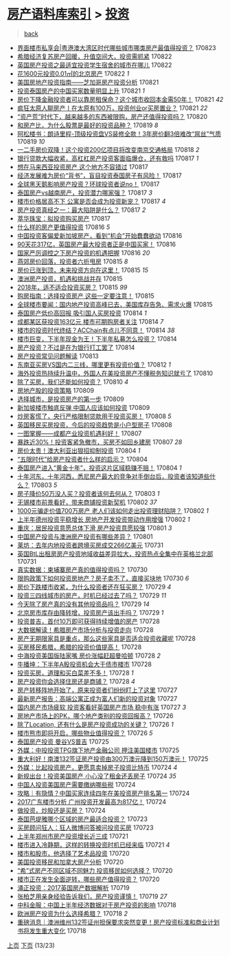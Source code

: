 [房产语料库索引](../../README.md)  > [投资](投资.md)
====
> [back](../README.md)

- [界面楼市私享会|粤港澳大湾区时代哪些城市哪类房产最值得投资？](http://jkwz.applinzi.com/ittc/7005070834769855504.html#%E7%95%8C%E9%9D%A2%E6%A5%BC%E5%B8%82%E7%A7%81%E4%BA%AB%E4%BC%9A%7C%E7%B2%A4%E6%B8%AF%E6%BE%B3%E5%A4%A7%E6%B9%BE%E5%8C%BA%E6%97%B6%E4%BB%A3%E5%93%AA%E4%BA%9B%E5%9F%8E%E5%B8%82%E5%93%AA%E7%B1%BB%E6%88%BF%E4%BA%A7%E6%9C%80%E5%80%BC%E5%BE%97%E6%8A%95%E8%B5%84%EF%BC%9F) 170823  
- [希腊经济复苏房产回暖，升值空间大，投资需抓紧](http://jkwz.applinzi.com/ittc/7004622381610714128.html#%E5%B8%8C%E8%85%8A%E7%BB%8F%E6%B5%8E%E5%A4%8D%E8%8B%8F%E6%88%BF%E4%BA%A7%E5%9B%9E%E6%9A%96%EF%BC%8C%E5%8D%87%E5%80%BC%E7%A9%BA%E9%97%B4%E5%A4%A7%EF%BC%8C%E6%8A%95%E8%B5%84%E9%9C%80%E6%8A%93%E7%B4%A7) 170822  
- [英国房产投资之最适宜投资学生宿舍的城市在哪儿](http://jkwz.applinzi.com/ittc/7004590656927040529.html#%E8%8B%B1%E5%9B%BD%E6%88%BF%E4%BA%A7%E6%8A%95%E8%B5%84%E4%B9%8B%E6%9C%80%E9%80%82%E5%AE%9C%E6%8A%95%E8%B5%84%E5%AD%A6%E7%94%9F%E5%AE%BF%E8%88%8D%E7%9A%84%E5%9F%8E%E5%B8%82%E5%9C%A8%E5%93%AA%E5%84%BF) 170822  
- [花1600元投资0.01㎡的北京房产](http://jkwz.applinzi.com/ittc/7004554891559961617.html#%E8%8A%B11600%E5%85%83%E6%8A%95%E8%B5%840.01%E3%8E%A1%E7%9A%84%E5%8C%97%E4%BA%AC%E6%88%BF%E4%BA%A7) 170822 *1* 
- [美国房地产投资指南——芝加哥房产投资分析](http://jkwz.applinzi.com/ittc/7004288346845873168.html#%E7%BE%8E%E5%9B%BD%E6%88%BF%E5%9C%B0%E4%BA%A7%E6%8A%95%E8%B5%84%E6%8C%87%E5%8D%97%E2%80%94%E2%80%94%E8%8A%9D%E5%8A%A0%E5%93%A5%E6%88%BF%E4%BA%A7%E6%8A%95%E8%B5%84%E5%88%86%E6%9E%90) 170821  
- [投资泰国房产的中国买家数量明显上升](http://jkwz.applinzi.com/ittc/7004258888470496273.html#%E6%8A%95%E8%B5%84%E6%B3%B0%E5%9B%BD%E6%88%BF%E4%BA%A7%E7%9A%84%E4%B8%AD%E5%9B%BD%E4%B9%B0%E5%AE%B6%E6%95%B0%E9%87%8F%E6%98%8E%E6%98%BE%E4%B8%8A%E5%8D%87) 170821 *1* 
- [房价下降金融投资者可以靠房租保命？这个城市收回本金需50年！](http://jkwz.applinzi.com/ittc/7004236145167434769.html#%E6%88%BF%E4%BB%B7%E4%B8%8B%E9%99%8D%E9%87%91%E8%9E%8D%E6%8A%95%E8%B5%84%E8%80%85%E5%8F%AF%E4%BB%A5%E9%9D%A0%E6%88%BF%E7%A7%9F%E4%BF%9D%E5%91%BD%EF%BC%9F%E8%BF%99%E4%B8%AA%E5%9F%8E%E5%B8%82%E6%94%B6%E5%9B%9E%E6%9C%AC%E9%87%91%E9%9C%8050%E5%B9%B4%EF%BC%81) 170821 *42* 
- [疯狂太原人聊房产丨在太原有100万，投资创业or买房置业？](http://jkwz.applinzi.com/ittc/7004214294064137232.html#%E7%96%AF%E7%8B%82%E5%A4%AA%E5%8E%9F%E4%BA%BA%E8%81%8A%E6%88%BF%E4%BA%A7%E4%B8%A8%E5%9C%A8%E5%A4%AA%E5%8E%9F%E6%9C%89100%E4%B8%87%EF%BC%8C%E6%8A%95%E8%B5%84%E5%88%9B%E4%B8%9Aor%E4%B9%B0%E6%88%BF%E7%BD%AE%E4%B8%9A%EF%BC%9F) 170821 *22* 
- [“资产荒”时代下，越来越多的东西被限购，房产还值得投资吗？](http://jkwz.applinzi.com/ittc/7003789012748469265.html#%E2%80%9C%E8%B5%84%E4%BA%A7%E8%8D%92%E2%80%9D%E6%97%B6%E4%BB%A3%E4%B8%8B%EF%BC%8C%E8%B6%8A%E6%9D%A5%E8%B6%8A%E5%A4%9A%E7%9A%84%E4%B8%9C%E8%A5%BF%E8%A2%AB%E9%99%90%E8%B4%AD%EF%BC%8C%E6%88%BF%E4%BA%A7%E8%BF%98%E5%80%BC%E5%BE%97%E6%8A%95%E8%B5%84%E5%90%97%EF%BC%9F) 170820  
- [和房产比，为什么股票是最好的投资品种？](http://jkwz.applinzi.com/ittc/7003596038227887121.html#%E5%92%8C%E6%88%BF%E4%BA%A7%E6%AF%94%EF%BC%8C%E4%B8%BA%E4%BB%80%E4%B9%88%E8%82%A1%E7%A5%A8%E6%98%AF%E6%9C%80%E5%A5%BD%E7%9A%84%E6%8A%95%E8%B5%84%E5%93%81%E7%A7%8D%EF%BC%9F) 170819 *8* 
- [阿松楼书：朗诗里程-顶级投资盘VS装修全款！3年房价翻3倍难改“屌丝”气质](http://jkwz.applinzi.com/ittc/7003456240402039824.html#%E9%98%BF%E6%9D%BE%E6%A5%BC%E4%B9%A6%EF%BC%9A%E6%9C%97%E8%AF%97%E9%87%8C%E7%A8%8B-%E9%A1%B6%E7%BA%A7%E6%8A%95%E8%B5%84%E7%9B%98VS%E8%A3%85%E4%BF%AE%E5%85%A8%E6%AC%BE%EF%BC%813%E5%B9%B4%E6%88%BF%E4%BB%B7%E7%BF%BB3%E5%80%8D%E9%9A%BE%E6%94%B9%E2%80%9C%E5%B1%8C%E4%B8%9D%E2%80%9D%E6%B0%94%E8%B4%A8) 170819 *10* 
- [一二手房价双降！这个投资200亿项目将改变南京交通格局](http://jkwz.applinzi.com/ittc/7003192512381191184.html#%E4%B8%80%E4%BA%8C%E6%89%8B%E6%88%BF%E4%BB%B7%E5%8F%8C%E9%99%8D%EF%BC%81%E8%BF%99%E4%B8%AA%E6%8A%95%E8%B5%84200%E4%BA%BF%E9%A1%B9%E7%9B%AE%E5%B0%86%E6%94%B9%E5%8F%98%E5%8D%97%E4%BA%AC%E4%BA%A4%E9%80%9A%E6%A0%BC%E5%B1%80) 170818 *2* 
- [银行贷款大幅收紧，高杠杠房产投资客面临爆仓，还有救吗](http://jkwz.applinzi.com/ittc/7002859550410277905.html#%E9%93%B6%E8%A1%8C%E8%B4%B7%E6%AC%BE%E5%A4%A7%E5%B9%85%E6%94%B6%E7%B4%A7%EF%BC%8C%E9%AB%98%E6%9D%A0%E6%9D%A0%E6%88%BF%E4%BA%A7%E6%8A%95%E8%B5%84%E5%AE%A2%E9%9D%A2%E4%B8%B4%E7%88%86%E4%BB%93%EF%BC%8C%E8%BF%98%E6%9C%89%E6%95%91%E5%90%97) 170817 *1* 
- [想在马来西亚投资房产 这个地方不容错过](http://jkwz.applinzi.com/ittc/7002776998332875792.html#%E6%83%B3%E5%9C%A8%E9%A9%AC%E6%9D%A5%E8%A5%BF%E4%BA%9A%E6%8A%95%E8%B5%84%E6%88%BF%E4%BA%A7+%E8%BF%99%E4%B8%AA%E5%9C%B0%E6%96%B9%E4%B8%8D%E5%AE%B9%E9%94%99%E8%BF%87) 170817  
- [经济发展难为房价“背书”，盲目投资泰国房子有风险！](http://jkwz.applinzi.com/ittc/7002741410980430865.html#%E7%BB%8F%E6%B5%8E%E5%8F%91%E5%B1%95%E9%9A%BE%E4%B8%BA%E6%88%BF%E4%BB%B7%E2%80%9C%E8%83%8C%E4%B9%A6%E2%80%9D%EF%BC%8C%E7%9B%B2%E7%9B%AE%E6%8A%95%E8%B5%84%E6%B3%B0%E5%9B%BD%E6%88%BF%E5%AD%90%E6%9C%89%E9%A3%8E%E9%99%A9%EF%BC%81) 170817  
- [全球黑天鹅影响房产投资？环球投资者说no！](http://jkwz.applinzi.com/ittc/7002734515649528849.html#%E5%85%A8%E7%90%83%E9%BB%91%E5%A4%A9%E9%B9%85%E5%BD%B1%E5%93%8D%E6%88%BF%E4%BA%A7%E6%8A%95%E8%B5%84%EF%BC%9F%E7%8E%AF%E7%90%83%E6%8A%95%E8%B5%84%E8%80%85%E8%AF%B4no%EF%BC%81) 170817  
- [泰国房产vs越南房产，投资潜力哪家强？](http://jkwz.applinzi.com/ittc/7002726671210513425.html#%E6%B3%B0%E5%9B%BD%E6%88%BF%E4%BA%A7vs%E8%B6%8A%E5%8D%97%E6%88%BF%E4%BA%A7%EF%BC%8C%E6%8A%95%E8%B5%84%E6%BD%9C%E5%8A%9B%E5%93%AA%E5%AE%B6%E5%BC%BA%EF%BC%9F) 170817 *3* 
- [楼市价格居高不下 公寓是否会成为投资新宠？](http://jkwz.applinzi.com/ittc/7002711859315344401.html#%E6%A5%BC%E5%B8%82%E4%BB%B7%E6%A0%BC%E5%B1%85%E9%AB%98%E4%B8%8D%E4%B8%8B+%E5%85%AC%E5%AF%93%E6%98%AF%E5%90%A6%E4%BC%9A%E6%88%90%E4%B8%BA%E6%8A%95%E8%B5%84%E6%96%B0%E5%AE%A0%EF%BC%9F) 170817 *4* 
- [房产投资真经之一：最大陷阱是什么？](http://jkwz.applinzi.com/ittc/7002700011601921041.html#%E6%88%BF%E4%BA%A7%E6%8A%95%E8%B5%84%E7%9C%9F%E7%BB%8F%E4%B9%8B%E4%B8%80%EF%BC%9A%E6%9C%80%E5%A4%A7%E9%99%B7%E9%98%B1%E6%98%AF%E4%BB%80%E4%B9%88%EF%BC%9F) 170817 *2* 
- [萃华珠宝：拟投资购买房产](http://jkwz.applinzi.com/ittc/7002678110473159697.html#%E8%90%83%E5%8D%8E%E7%8F%A0%E5%AE%9D%EF%BC%9A%E6%8B%9F%E6%8A%95%E8%B5%84%E8%B4%AD%E4%B9%B0%E6%88%BF%E4%BA%A7) 170817  
- [什么样的房产更值得投资](http://jkwz.applinzi.com/ittc/7002514444209619984.html#%E4%BB%80%E4%B9%88%E6%A0%B7%E7%9A%84%E6%88%BF%E4%BA%A7%E6%9B%B4%E5%80%BC%E5%BE%97%E6%8A%95%E8%B5%84) 170816 *5* 
- [中国投资客偏爱新加坡房产，看到“机会”开始蠢蠢欲动](http://jkwz.applinzi.com/ittc/7002421038997308433.html#%E4%B8%AD%E5%9B%BD%E6%8A%95%E8%B5%84%E5%AE%A2%E5%81%8F%E7%88%B1%E6%96%B0%E5%8A%A0%E5%9D%A1%E6%88%BF%E4%BA%A7%EF%BC%8C%E7%9C%8B%E5%88%B0%E2%80%9C%E6%9C%BA%E4%BC%9A%E2%80%9D%E5%BC%80%E5%A7%8B%E8%A0%A2%E8%A0%A2%E6%AC%B2%E5%8A%A8) 170816  
- [90天花317亿，英国房产最大投资者正是中国买家！](http://jkwz.applinzi.com/ittc/7002419291092419601.html#90%E5%A4%A9%E8%8A%B1317%E4%BA%BF%EF%BC%8C%E8%8B%B1%E5%9B%BD%E6%88%BF%E4%BA%A7%E6%9C%80%E5%A4%A7%E6%8A%95%E8%B5%84%E8%80%85%E6%AD%A3%E6%98%AF%E4%B8%AD%E5%9B%BD%E4%B9%B0%E5%AE%B6%EF%BC%81) 170816  
- [国家严厉调控之下房产投资的机遇把握](http://jkwz.applinzi.com/ittc/7002084445879026704.html#%E5%9B%BD%E5%AE%B6%E4%B8%A5%E5%8E%89%E8%B0%83%E6%8E%A7%E4%B9%8B%E4%B8%8B%E6%88%BF%E4%BA%A7%E6%8A%95%E8%B5%84%E7%9A%84%E6%9C%BA%E9%81%87%E6%8A%8A%E6%8F%A1) 170816 *20* 
- [燕郊房价回落，投资者六折甩房](http://jkwz.applinzi.com/ittc/7002106830460027920.html#%E7%87%95%E9%83%8A%E6%88%BF%E4%BB%B7%E5%9B%9E%E8%90%BD%EF%BC%8C%E6%8A%95%E8%B5%84%E8%80%85%E5%85%AD%E6%8A%98%E7%94%A9%E6%88%BF) 170815 *8* 
- [房价已涨到顶，未来投资方向在这里！](http://jkwz.applinzi.com/ittc/7002093905846469649.html#%E6%88%BF%E4%BB%B7%E5%B7%B2%E6%B6%A8%E5%88%B0%E9%A1%B6%EF%BC%8C%E6%9C%AA%E6%9D%A5%E6%8A%95%E8%B5%84%E6%96%B9%E5%90%91%E5%9C%A8%E8%BF%99%E9%87%8C%EF%BC%81) 170815 *15* 
- [澳洲房产投资，机遇和挑战并存](http://jkwz.applinzi.com/ittc/7002079962516161553.html#%E6%BE%B3%E6%B4%B2%E6%88%BF%E4%BA%A7%E6%8A%95%E8%B5%84%EF%BC%8C%E6%9C%BA%E9%81%87%E5%92%8C%E6%8C%91%E6%88%98%E5%B9%B6%E5%AD%98) 170815  
- [2018年，适不适合投资买房？](http://jkwz.applinzi.com/ittc/7002077216937346065.html#2018%E5%B9%B4%EF%BC%8C%E9%80%82%E4%B8%8D%E9%80%82%E5%90%88%E6%8A%95%E8%B5%84%E4%B9%B0%E6%88%BF%EF%BC%9F) 170815 *99* 
- [购房指南：选择投资房产 这些一定要注意！](http://jkwz.applinzi.com/ittc/7001989782362915857.html#%E8%B4%AD%E6%88%BF%E6%8C%87%E5%8D%97%EF%BC%9A%E9%80%89%E6%8B%A9%E6%8A%95%E8%B5%84%E6%88%BF%E4%BA%A7+%E8%BF%99%E4%BA%9B%E4%B8%80%E5%AE%9A%E8%A6%81%E6%B3%A8%E6%84%8F%EF%BC%81) 170815  
- [全球楼市要闻：国内地产投资高峰已去，美国库存告急、需求火爆](http://jkwz.applinzi.com/ittc/7001997180276311056.html#%E5%85%A8%E7%90%83%E6%A5%BC%E5%B8%82%E8%A6%81%E9%97%BB%EF%BC%9A%E5%9B%BD%E5%86%85%E5%9C%B0%E4%BA%A7%E6%8A%95%E8%B5%84%E9%AB%98%E5%B3%B0%E5%B7%B2%E5%8E%BB%EF%BC%8C%E7%BE%8E%E5%9B%BD%E5%BA%93%E5%AD%98%E5%91%8A%E6%80%A5%E3%80%81%E9%9C%80%E6%B1%82%E7%81%AB%E7%88%86) 170815  
- [泰国房产低价高回报 吸引国人买房投资](http://jkwz.applinzi.com/ittc/7001714362874856465.html#%E6%B3%B0%E5%9B%BD%E6%88%BF%E4%BA%A7%E4%BD%8E%E4%BB%B7%E9%AB%98%E5%9B%9E%E6%8A%A5+%E5%90%B8%E5%BC%95%E5%9B%BD%E4%BA%BA%E4%B9%B0%E6%88%BF%E6%8A%95%E8%B5%84) 170814 *1* 
- [成都某区获投资163亿元 楼市可期购房者关注](http://jkwz.applinzi.com/ittc/7001705542710723600.html#%E6%88%90%E9%83%BD%E6%9F%90%E5%8C%BA%E8%8E%B7%E6%8A%95%E8%B5%84163%E4%BA%BF%E5%85%83+%E6%A5%BC%E5%B8%82%E5%8F%AF%E6%9C%9F%E8%B4%AD%E6%88%BF%E8%80%85%E5%85%B3%E6%B3%A8) 170814 *7* 
- [楼市的投资时代终结？ACChain有点儿不同意！](http://jkwz.applinzi.com/ittc/7001698668800115729.html#%E6%A5%BC%E5%B8%82%E7%9A%84%E6%8A%95%E8%B5%84%E6%97%B6%E4%BB%A3%E7%BB%88%E7%BB%93%EF%BC%9FACChain%E6%9C%89%E7%82%B9%E5%84%BF%E4%B8%8D%E5%90%8C%E6%84%8F%EF%BC%81) 170814 *38* 
- [楼市巨变，下半年现金为王！下半年私募怎么投资？](http://jkwz.applinzi.com/ittc/7001671078278333457.html#%E6%A5%BC%E5%B8%82%E5%B7%A8%E5%8F%98%EF%BC%8C%E4%B8%8B%E5%8D%8A%E5%B9%B4%E7%8E%B0%E9%87%91%E4%B8%BA%E7%8E%8B%EF%BC%81%E4%B8%8B%E5%8D%8A%E5%B9%B4%E7%A7%81%E5%8B%9F%E6%80%8E%E4%B9%88%E6%8A%95%E8%B5%84%EF%BC%9F) 170814  
- [房产投资？不过是在为银行打工罢了](http://jkwz.applinzi.com/ittc/6996218882678064145.html#%E6%88%BF%E4%BA%A7%E6%8A%95%E8%B5%84%EF%BC%9F%E4%B8%8D%E8%BF%87%E6%98%AF%E5%9C%A8%E4%B8%BA%E9%93%B6%E8%A1%8C%E6%89%93%E5%B7%A5%E7%BD%A2%E4%BA%86) 170814  
- [房产投资常见问题解读](http://jkwz.applinzi.com/ittc/7001245519517844497.html#%E6%88%BF%E4%BA%A7%E6%8A%95%E8%B5%84%E5%B8%B8%E8%A7%81%E9%97%AE%E9%A2%98%E8%A7%A3%E8%AF%BB) 170813  
- [东南亚买房VS国内二三线，哪里更有投资价值？](http://jkwz.applinzi.com/ittc/7001033822014276624.html#%E4%B8%9C%E5%8D%97%E4%BA%9A%E4%B9%B0%E6%88%BFVS%E5%9B%BD%E5%86%85%E4%BA%8C%E4%B8%89%E7%BA%BF%EF%BC%8C%E5%93%AA%E9%87%8C%E6%9B%B4%E6%9C%89%E6%8A%95%E8%B5%84%E4%BB%B7%E5%80%BC%EF%BC%9F) 170812 *1* 
- [海外投资热持续升温中，外国人在美投资房产不懂税务知识就亏了](http://jkwz.applinzi.com/ittc/6999745201483285520.html#%E6%B5%B7%E5%A4%96%E6%8A%95%E8%B5%84%E7%83%AD%E6%8C%81%E7%BB%AD%E5%8D%87%E6%B8%A9%E4%B8%AD%EF%BC%8C%E5%A4%96%E5%9B%BD%E4%BA%BA%E5%9C%A8%E7%BE%8E%E6%8A%95%E8%B5%84%E6%88%BF%E4%BA%A7%E4%B8%8D%E6%87%82%E7%A8%8E%E5%8A%A1%E7%9F%A5%E8%AF%86%E5%B0%B1%E4%BA%8F%E4%BA%86) 170810  
- [除了买房，我们还能如何投资？](http://jkwz.applinzi.com/ittc/7000152574697931792.html#%E9%99%A4%E4%BA%86%E4%B9%B0%E6%88%BF%EF%BC%8C%E6%88%91%E4%BB%AC%E8%BF%98%E8%83%BD%E5%A6%82%E4%BD%95%E6%8A%95%E8%B5%84%EF%BC%9F) 170810 *4* 
- [房地产股的投资策略](http://jkwz.applinzi.com/ittc/6999841356774900753.html#%E6%88%BF%E5%9C%B0%E4%BA%A7%E8%82%A1%E7%9A%84%E6%8A%95%E8%B5%84%E7%AD%96%E7%95%A5) 170809  
- [选择城市，是投资房产的第一步](http://jkwz.applinzi.com/ittc/6999728493154534416.html#%E9%80%89%E6%8B%A9%E5%9F%8E%E5%B8%82%EF%BC%8C%E6%98%AF%E6%8A%95%E8%B5%84%E6%88%BF%E4%BA%A7%E7%9A%84%E7%AC%AC%E4%B8%80%E6%AD%A5) 170809  
- [新加坡楼市触底反弹 中国人应该如何投资](http://jkwz.applinzi.com/ittc/6999711856921674768.html#%E6%96%B0%E5%8A%A0%E5%9D%A1%E6%A5%BC%E5%B8%82%E8%A7%A6%E5%BA%95%E5%8F%8D%E5%BC%B9+%E4%B8%AD%E5%9B%BD%E4%BA%BA%E5%BA%94%E8%AF%A5%E5%A6%82%E4%BD%95%E6%8A%95%E8%B5%84) 170809  
- [炒房客慌了，央行严格限制贷款用于投资买房！](http://jkwz.applinzi.com/ittc/6999489429130183697.html#%E7%82%92%E6%88%BF%E5%AE%A2%E6%85%8C%E4%BA%86%EF%BC%8C%E5%A4%AE%E8%A1%8C%E4%B8%A5%E6%A0%BC%E9%99%90%E5%88%B6%E8%B4%B7%E6%AC%BE%E7%94%A8%E4%BA%8E%E6%8A%95%E8%B5%84%E4%B9%B0%E6%88%BF%EF%BC%81) 170808 *5* 
- [英国移民买房投资，今后的投资趋势是小户型房子](http://jkwz.applinzi.com/ittc/6999372214661809168.html#%E8%8B%B1%E5%9B%BD%E7%A7%BB%E6%B0%91%E4%B9%B0%E6%88%BF%E6%8A%95%E8%B5%84%EF%BC%8C%E4%BB%8A%E5%90%8E%E7%9A%84%E6%8A%95%E8%B5%84%E8%B6%8B%E5%8A%BF%E6%98%AF%E5%B0%8F%E6%88%B7%E5%9E%8B%E6%88%BF%E5%AD%90) 170808  
- [一图掌握——成都产业投资机遇利好！](http://jkwz.applinzi.com/ittc/6999206253522600977.html#%E4%B8%80%E5%9B%BE%E6%8E%8C%E6%8F%A1%E2%80%94%E2%80%94%E6%88%90%E9%83%BD%E4%BA%A7%E4%B8%9A%E6%8A%95%E8%B5%84%E6%9C%BA%E9%81%87%E5%88%A9%E5%A5%BD%EF%BC%81) 170807  
- [暴跌近30%！投资客紧急撤市，买房不如回乡建房](http://jkwz.applinzi.com/ittc/6999002134610445328.html#%E6%9A%B4%E8%B7%8C%E8%BF%9130%25%EF%BC%81%E6%8A%95%E8%B5%84%E5%AE%A2%E7%B4%A7%E6%80%A5%E6%92%A4%E5%B8%82%EF%BC%8C%E4%B9%B0%E6%88%BF%E4%B8%8D%E5%A6%82%E5%9B%9E%E4%B9%A1%E5%BB%BA%E6%88%BF) 170807 *28* 
- [房价太贵！澳大利亚出狠招抑制投资](http://jkwz.applinzi.com/ittc/6998001333393949713.html#%E6%88%BF%E4%BB%B7%E5%A4%AA%E8%B4%B5%EF%BC%81%E6%BE%B3%E5%A4%A7%E5%88%A9%E4%BA%9A%E5%87%BA%E7%8B%A0%E6%8B%9B%E6%8A%91%E5%88%B6%E6%8A%95%E8%B5%84) 170804 *1* 
- [“五限时代”给房产投资者什么样的启示？](http://jkwz.applinzi.com/ittc/6997922355131974672.html#%E2%80%9C%E4%BA%94%E9%99%90%E6%97%B6%E4%BB%A3%E2%80%9D%E7%BB%99%E6%88%BF%E4%BA%A7%E6%8A%95%E8%B5%84%E8%80%85%E4%BB%80%E4%B9%88%E6%A0%B7%E7%9A%84%E5%90%AF%E7%A4%BA%EF%BC%9F) 170804  
- [泰国房产进入“黄金十年”，投资这片区域稳赚不赔！](http://jkwz.applinzi.com/ittc/6997911171896968209.html#%E6%B3%B0%E5%9B%BD%E6%88%BF%E4%BA%A7%E8%BF%9B%E5%85%A5%E2%80%9C%E9%BB%84%E9%87%91%E5%8D%81%E5%B9%B4%E2%80%9D%EF%BC%8C%E6%8A%95%E8%B5%84%E8%BF%99%E7%89%87%E5%8C%BA%E5%9F%9F%E7%A8%B3%E8%B5%9A%E4%B8%8D%E8%B5%94%EF%BC%81) 170804 *1* 
- [十年河东，十年河西，悉尼房产最大的竞争对手倒台后，投资者该知道些什么？](http://jkwz.applinzi.com/ittc/6997591696937059344.html#%E5%8D%81%E5%B9%B4%E6%B2%B3%E4%B8%9C%EF%BC%8C%E5%8D%81%E5%B9%B4%E6%B2%B3%E8%A5%BF%EF%BC%8C%E6%82%89%E5%B0%BC%E6%88%BF%E4%BA%A7%E6%9C%80%E5%A4%A7%E7%9A%84%E7%AB%9E%E4%BA%89%E5%AF%B9%E6%89%8B%E5%80%92%E5%8F%B0%E5%90%8E%EF%BC%8C%E6%8A%95%E8%B5%84%E8%80%85%E8%AF%A5%E7%9F%A5%E9%81%93%E4%BA%9B%E4%BB%80%E4%B9%88%EF%BC%9F) 170803 *5* 
- [房子降价50万没人买？投资者该何去何从？](http://jkwz.applinzi.com/ittc/6997585386636051473.html#%E6%88%BF%E5%AD%90%E9%99%8D%E4%BB%B750%E4%B8%87%E6%B2%A1%E4%BA%BA%E4%B9%B0%EF%BC%9F%E6%8A%95%E8%B5%84%E8%80%85%E8%AF%A5%E4%BD%95%E5%8E%BB%E4%BD%95%E4%BB%8E%EF%BC%9F) 170803 *1* 
- [无锡楼市前景看好，带来商铺投资新契机](http://jkwz.applinzi.com/ittc/6997264736755123217.html#%E6%97%A0%E9%94%A1%E6%A5%BC%E5%B8%82%E5%89%8D%E6%99%AF%E7%9C%8B%E5%A5%BD%EF%BC%8C%E5%B8%A6%E6%9D%A5%E5%95%86%E9%93%BA%E6%8A%95%E8%B5%84%E6%96%B0%E5%A5%91%E6%9C%BA) 170802 *37* 
- [1000元骗走价值700万房产 老人们该如何走出投资理财陷阱？](http://jkwz.applinzi.com/ittc/6997246417260004369.html#1000%E5%85%83%E9%AA%97%E8%B5%B0%E4%BB%B7%E5%80%BC700%E4%B8%87%E6%88%BF%E4%BA%A7+%E8%80%81%E4%BA%BA%E4%BB%AC%E8%AF%A5%E5%A6%82%E4%BD%95%E8%B5%B0%E5%87%BA%E6%8A%95%E8%B5%84%E7%90%86%E8%B4%A2%E9%99%B7%E9%98%B1%EF%BC%9F) 170802 *1* 
- [上半年德州投资平稳增长 房地产开发投资带动作用增强](http://jkwz.applinzi.com/ittc/6997235339868242961.html#%E4%B8%8A%E5%8D%8A%E5%B9%B4%E5%BE%B7%E5%B7%9E%E6%8A%95%E8%B5%84%E5%B9%B3%E7%A8%B3%E5%A2%9E%E9%95%BF+%E6%88%BF%E5%9C%B0%E4%BA%A7%E5%BC%80%E5%8F%91%E6%8A%95%E8%B5%84%E5%B8%A6%E5%8A%A8%E4%BD%9C%E7%94%A8%E5%A2%9E%E5%BC%BA) 170802 *1* 
- [重庆：居民投资意愿总体下滑 房产投资意愿较强](http://jkwz.applinzi.com/ittc/6996818938389070865.html#%E9%87%8D%E5%BA%86%EF%BC%9A%E5%B1%85%E6%B0%91%E6%8A%95%E8%B5%84%E6%84%8F%E6%84%BF%E6%80%BB%E4%BD%93%E4%B8%8B%E6%BB%91+%E6%88%BF%E4%BA%A7%E6%8A%95%E8%B5%84%E6%84%8F%E6%84%BF%E8%BE%83%E5%BC%BA) 170801 *3* 
- [中国房产投资与澳洲房产投资有哪些差异？](http://jkwz.applinzi.com/ittc/6996779570907579408.html#%E4%B8%AD%E5%9B%BD%E6%88%BF%E4%BA%A7%E6%8A%95%E8%B5%84%E4%B8%8E%E6%BE%B3%E6%B4%B2%E6%88%BF%E4%BA%A7%E6%8A%95%E8%B5%84%E6%9C%89%E5%93%AA%E4%BA%9B%E5%B7%AE%E5%BC%82%EF%BC%9F) 170801  
- [莱坊：去年内地投资者跨境买房成交266亿美元](http://jkwz.applinzi.com/ittc/6996519175005406224.html#%E8%8E%B1%E5%9D%8A%EF%BC%9A%E5%8E%BB%E5%B9%B4%E5%86%85%E5%9C%B0%E6%8A%95%E8%B5%84%E8%80%85%E8%B7%A8%E5%A2%83%E4%B9%B0%E6%88%BF%E6%88%90%E4%BA%A4266%E4%BA%BF%E7%BE%8E%E5%85%83) 170731  
- [英国BtL出租房房产投资地域收益差异拉大，投资热点全集中在英格兰北部](http://jkwz.applinzi.com/ittc/6995299930900792336.html#%E8%8B%B1%E5%9B%BDBtL%E5%87%BA%E7%A7%9F%E6%88%BF%E6%88%BF%E4%BA%A7%E6%8A%95%E8%B5%84%E5%9C%B0%E5%9F%9F%E6%94%B6%E7%9B%8A%E5%B7%AE%E5%BC%82%E6%8B%89%E5%A4%A7%EF%BC%8C%E6%8A%95%E8%B5%84%E7%83%AD%E7%82%B9%E5%85%A8%E9%9B%86%E4%B8%AD%E5%9C%A8%E8%8B%B1%E6%A0%BC%E5%85%B0%E5%8C%97%E9%83%A8) 170731  
- [真实数据：柬埔寨房产真的值得投资吗？](http://jkwz.applinzi.com/ittc/6996022000429302801.html#%E7%9C%9F%E5%AE%9E%E6%95%B0%E6%8D%AE%EF%BC%9A%E6%9F%AC%E5%9F%94%E5%AF%A8%E6%88%BF%E4%BA%A7%E7%9C%9F%E7%9A%84%E5%80%BC%E5%BE%97%E6%8A%95%E8%B5%84%E5%90%97%EF%BC%9F) 170730  
- [限购政策下如何投资房地产？房子卖不了，直接买块地](http://jkwz.applinzi.com/ittc/6995861095636796433.html#%E9%99%90%E8%B4%AD%E6%94%BF%E7%AD%96%E4%B8%8B%E5%A6%82%E4%BD%95%E6%8A%95%E8%B5%84%E6%88%BF%E5%9C%B0%E4%BA%A7%EF%BC%9F%E6%88%BF%E5%AD%90%E5%8D%96%E4%B8%8D%E4%BA%86%EF%BC%8C%E7%9B%B4%E6%8E%A5%E4%B9%B0%E5%9D%97%E5%9C%B0) 170730 *6* 
- [房价下跌楼市收紧，为什么投资者还在狂买房？](http://jkwz.applinzi.com/ittc/6995690749528900625.html#%E6%88%BF%E4%BB%B7%E4%B8%8B%E8%B7%8C%E6%A5%BC%E5%B8%82%E6%94%B6%E7%B4%A7%EF%BC%8C%E4%B8%BA%E4%BB%80%E4%B9%88%E6%8A%95%E8%B5%84%E8%80%85%E8%BF%98%E5%9C%A8%E7%8B%82%E4%B9%B0%E6%88%BF%EF%BC%9F) 170729 *4* 
- [投资三四线城市的房产，时机已经过去了吗？](http://jkwz.applinzi.com/ittc/6995659405012763664.html#%E6%8A%95%E8%B5%84%E4%B8%89%E5%9B%9B%E7%BA%BF%E5%9F%8E%E5%B8%82%E7%9A%84%E6%88%BF%E4%BA%A7%EF%BC%8C%E6%97%B6%E6%9C%BA%E5%B7%B2%E7%BB%8F%E8%BF%87%E5%8E%BB%E4%BA%86%E5%90%97%EF%BC%9F) 170729 *11* 
- [今天除了房产真的没有其他投资品吗？](http://jkwz.applinzi.com/ittc/6995298496008422416.html#%E4%BB%8A%E5%A4%A9%E9%99%A4%E4%BA%86%E6%88%BF%E4%BA%A7%E7%9C%9F%E7%9A%84%E6%B2%A1%E6%9C%89%E5%85%B6%E4%BB%96%E6%8A%95%E8%B5%84%E5%93%81%E5%90%97%EF%BC%9F) 170729 *14* 
- [北京房市库存由降转增，投资房产该出手吗？](http://jkwz.applinzi.com/ittc/6995299930284229648.html#%E5%8C%97%E4%BA%AC%E6%88%BF%E5%B8%82%E5%BA%93%E5%AD%98%E7%94%B1%E9%99%8D%E8%BD%AC%E5%A2%9E%EF%BC%8C%E6%8A%95%E8%B5%84%E6%88%BF%E4%BA%A7%E8%AF%A5%E5%87%BA%E6%89%8B%E5%90%97%EF%BC%9F) 170729 *1* 
- [投资普吉，首付10万即可获得持续增值的房产](http://jkwz.applinzi.com/ittc/6995474852809802769.html#%E6%8A%95%E8%B5%84%E6%99%AE%E5%90%89%EF%BC%8C%E9%A6%96%E4%BB%9810%E4%B8%87%E5%8D%B3%E5%8F%AF%E8%8E%B7%E5%BE%97%E6%8C%81%E7%BB%AD%E5%A2%9E%E5%80%BC%E7%9A%84%E6%88%BF%E4%BA%A7) 170728  
- [大数据解读！希腊房产市场分析与投资走向](http://jkwz.applinzi.com/ittc/6995444870033179665.html#%E5%A4%A7%E6%95%B0%E6%8D%AE%E8%A7%A3%E8%AF%BB%EF%BC%81%E5%B8%8C%E8%85%8A%E6%88%BF%E4%BA%A7%E5%B8%82%E5%9C%BA%E5%88%86%E6%9E%90%E4%B8%8E%E6%8A%95%E8%B5%84%E8%B5%B0%E5%90%91) 170728  
- [房产无期限家具是重点，那么这些家具是否适合投资收藏呢](http://jkwz.applinzi.com/ittc/6995442503854326801.html#%E6%88%BF%E4%BA%A7%E6%97%A0%E6%9C%9F%E9%99%90%E5%AE%B6%E5%85%B7%E6%98%AF%E9%87%8D%E7%82%B9%EF%BC%8C%E9%82%A3%E4%B9%88%E8%BF%99%E4%BA%9B%E5%AE%B6%E5%85%B7%E6%98%AF%E5%90%A6%E9%80%82%E5%90%88%E6%8A%95%E8%B5%84%E6%94%B6%E8%97%8F%E5%91%A2) 170728  
- [买房移民希腊，希腊的投资价值提高！](http://jkwz.applinzi.com/ittc/6995300024412800017.html#%E4%B9%B0%E6%88%BF%E7%A7%BB%E6%B0%91%E5%B8%8C%E8%85%8A%EF%BC%8C%E5%B8%8C%E8%85%8A%E7%9A%84%E6%8A%95%E8%B5%84%E4%BB%B7%E5%80%BC%E6%8F%90%E9%AB%98%EF%BC%81) 170728  
- [中海投资美国版陆家嘴 房价涨幅赶超曼哈顿](http://jkwz.applinzi.com/ittc/6995381758525441041.html#%E4%B8%AD%E6%B5%B7%E6%8A%95%E8%B5%84%E7%BE%8E%E5%9B%BD%E7%89%88%E9%99%86%E5%AE%B6%E5%98%B4+%E6%88%BF%E4%BB%B7%E6%B6%A8%E5%B9%85%E8%B5%B6%E8%B6%85%E6%9B%BC%E5%93%88%E9%A1%BF) 170728 *2* 
- [牛播坤：下半年A股投资机会大于债市楼市](http://jkwz.applinzi.com/ittc/6995364943350989840.html#%E7%89%9B%E6%92%AD%E5%9D%A4%EF%BC%9A%E4%B8%8B%E5%8D%8A%E5%B9%B4A%E8%82%A1%E6%8A%95%E8%B5%84%E6%9C%BA%E4%BC%9A%E5%A4%A7%E4%BA%8E%E5%80%BA%E5%B8%82%E6%A5%BC%E5%B8%82) 170728  
- [投资买房，道理和买白菜差不多！](http://jkwz.applinzi.com/ittc/6995311956339459088.html#%E6%8A%95%E8%B5%84%E4%B9%B0%E6%88%BF%EF%BC%8C%E9%81%93%E7%90%86%E5%92%8C%E4%B9%B0%E7%99%BD%E8%8F%9C%E5%B7%AE%E4%B8%8D%E5%A4%9A%EF%BC%81) 170728 *1* 
- [房产投资你会选择住房还是商铺？](http://jkwz.applinzi.com/ittc/6995275634950276113.html#%E6%88%BF%E4%BA%A7%E6%8A%95%E8%B5%84%E4%BD%A0%E4%BC%9A%E9%80%89%E6%8B%A9%E4%BD%8F%E6%88%BF%E8%BF%98%E6%98%AF%E5%95%86%E9%93%BA%EF%BC%9F) 170728 *4* 
- [房产转移阵地开始了，原来投资者们纷纷盯上了这里](http://jkwz.applinzi.com/ittc/6995012107232609296.html#%E6%88%BF%E4%BA%A7%E8%BD%AC%E7%A7%BB%E9%98%B5%E5%9C%B0%E5%BC%80%E5%A7%8B%E4%BA%86%EF%BC%8C%E5%8E%9F%E6%9D%A5%E6%8A%95%E8%B5%84%E8%80%85%E4%BB%AC%E7%BA%B7%E7%BA%B7%E7%9B%AF%E4%B8%8A%E4%BA%86%E8%BF%99%E9%87%8C) 170727  
- [最新房产报告：高端公寓正成为富人们新的投资对象](http://jkwz.applinzi.com/ittc/6994992813534872592.html#%E6%9C%80%E6%96%B0%E6%88%BF%E4%BA%A7%E6%8A%A5%E5%91%8A%EF%BC%9A%E9%AB%98%E7%AB%AF%E5%85%AC%E5%AF%93%E6%AD%A3%E6%88%90%E4%B8%BA%E5%AF%8C%E4%BA%BA%E4%BB%AC%E6%96%B0%E7%9A%84%E6%8A%95%E8%B5%84%E5%AF%B9%E8%B1%A1) 170727  
- [国内房产市场疲软 投资客看好英国房产市场 稳中有涨](http://jkwz.applinzi.com/ittc/6994884562105402384.html#%E5%9B%BD%E5%86%85%E6%88%BF%E4%BA%A7%E5%B8%82%E5%9C%BA%E7%96%B2%E8%BD%AF+%E6%8A%95%E8%B5%84%E5%AE%A2%E7%9C%8B%E5%A5%BD%E8%8B%B1%E5%9B%BD%E6%88%BF%E4%BA%A7%E5%B8%82%E5%9C%BA+%E7%A8%B3%E4%B8%AD%E6%9C%89%E6%B6%A8) 170727 *3* 
- [房地产市场上的PK，哪个地产类别的投资回报高？](http://jkwz.applinzi.com/ittc/6994626755493889040.html#%E6%88%BF%E5%9C%B0%E4%BA%A7%E5%B8%82%E5%9C%BA%E4%B8%8A%E7%9A%84PK%EF%BC%8C%E5%93%AA%E4%B8%AA%E5%9C%B0%E4%BA%A7%E7%B1%BB%E5%88%AB%E7%9A%84%E6%8A%95%E8%B5%84%E5%9B%9E%E6%8A%A5%E9%AB%98%EF%BC%9F) 170726  
- [除了Location, 还有什么是房产投资成功的关键？](http://jkwz.applinzi.com/ittc/6994621483031462929.html#%E9%99%A4%E4%BA%86Location%2C+%E8%BF%98%E6%9C%89%E4%BB%80%E4%B9%88%E6%98%AF%E6%88%BF%E4%BA%A7%E6%8A%95%E8%B5%84%E6%88%90%E5%8A%9F%E7%9A%84%E5%85%B3%E9%94%AE%EF%BC%9F) 170726 *1* 
- [楼市熊市即将开启，哪些物业值得投资？](http://jkwz.applinzi.com/ittc/6994228224618660880.html#%E6%A5%BC%E5%B8%82%E7%86%8A%E5%B8%82%E5%8D%B3%E5%B0%86%E5%BC%80%E5%90%AF%EF%BC%8C%E5%93%AA%E4%BA%9B%E7%89%A9%E4%B8%9A%E5%80%BC%E5%BE%97%E6%8A%95%E8%B5%84%EF%BC%9F) 170726 *5* 
- [泰国房产投资 曼谷VS普吉](http://jkwz.applinzi.com/ittc/6994265315826205713.html#%E6%B3%B0%E5%9B%BD%E6%88%BF%E4%BA%A7%E6%8A%95%E8%B5%84+%E6%9B%BC%E8%B0%B7VS%E6%99%AE%E5%90%89) 170725  
- [外媒：中投投资TPG旗下地产金融公司 押注美国楼市](http://jkwz.applinzi.com/ittc/6994236882018632721.html#%E5%A4%96%E5%AA%92%EF%BC%9A%E4%B8%AD%E6%8A%95%E6%8A%95%E8%B5%84TPG%E6%97%97%E4%B8%8B%E5%9C%B0%E4%BA%A7%E9%87%91%E8%9E%8D%E5%85%AC%E5%8F%B8+%E6%8A%BC%E6%B3%A8%E7%BE%8E%E5%9B%BD%E6%A5%BC%E5%B8%82) 170725  
- [重大利好！南澳132签证房产投资由300万澳元降到150万澳元！](http://jkwz.applinzi.com/ittc/6994170255780611088.html#%E9%87%8D%E5%A4%A7%E5%88%A9%E5%A5%BD%EF%BC%81%E5%8D%97%E6%BE%B3132%E7%AD%BE%E8%AF%81%E6%88%BF%E4%BA%A7%E6%8A%95%E8%B5%84%E7%94%B1300%E4%B8%87%E6%BE%B3%E5%85%83%E9%99%8D%E5%88%B0150%E4%B8%87%E6%BE%B3%E5%85%83%EF%BC%81) 170725  
- [外媒：比起投资房产，更愿意卖掉房子投资比特币](http://jkwz.applinzi.com/ittc/6993920855745496080.html#%E5%A4%96%E5%AA%92%EF%BC%9A%E6%AF%94%E8%B5%B7%E6%8A%95%E8%B5%84%E6%88%BF%E4%BA%A7%EF%BC%8C%E6%9B%B4%E6%84%BF%E6%84%8F%E5%8D%96%E6%8E%89%E6%88%BF%E5%AD%90%E6%8A%95%E8%B5%84%E6%AF%94%E7%89%B9%E5%B8%81) 170724 *4* 
- [新规出台！投资美国房产 小心没了租金还丢房子](http://jkwz.applinzi.com/ittc/6993864145429333008.html#%E6%96%B0%E8%A7%84%E5%87%BA%E5%8F%B0%EF%BC%81%E6%8A%95%E8%B5%84%E7%BE%8E%E5%9B%BD%E6%88%BF%E4%BA%A7+%E5%B0%8F%E5%BF%83%E6%B2%A1%E4%BA%86%E7%A7%9F%E9%87%91%E8%BF%98%E4%B8%A2%E6%88%BF%E5%AD%90) 170724 *35* 
- [中国人投资美国房产需要缴纳哪些税](http://jkwz.applinzi.com/ittc/6993844762111902737.html#%E4%B8%AD%E5%9B%BD%E4%BA%BA%E6%8A%95%E8%B5%84%E7%BE%8E%E5%9B%BD%E6%88%BF%E4%BA%A7%E9%9C%80%E8%A6%81%E7%BC%B4%E7%BA%B3%E5%93%AA%E4%BA%9B%E7%A8%8E) 170724  
- [攻略｜有隐情？中国买家连续四年在美投资房产排名第一](http://jkwz.applinzi.com/ittc/6993812063502468113.html#%E6%94%BB%E7%95%A5%EF%BD%9C%E6%9C%89%E9%9A%90%E6%83%85%EF%BC%9F%E4%B8%AD%E5%9B%BD%E4%B9%B0%E5%AE%B6%E8%BF%9E%E7%BB%AD%E5%9B%9B%E5%B9%B4%E5%9C%A8%E7%BE%8E%E6%8A%95%E8%B5%84%E6%88%BF%E4%BA%A7%E6%8E%92%E5%90%8D%E7%AC%AC%E4%B8%80) 170724  
- [2017广东楼市分析 广州投资开发最高为817亿！](http://jkwz.applinzi.com/ittc/6993788241273422865.html#2017%E5%B9%BF%E4%B8%9C%E6%A5%BC%E5%B8%82%E5%88%86%E6%9E%90+%E5%B9%BF%E5%B7%9E%E6%8A%95%E8%B5%84%E5%BC%80%E5%8F%91%E6%9C%80%E9%AB%98%E4%B8%BA817%E4%BA%BF%EF%BC%81) 170724  
- [做投资，炒股还是买房？](http://jkwz.applinzi.com/ittc/6993635335811367952.html#%E5%81%9A%E6%8A%95%E8%B5%84%EF%BC%8C%E7%82%92%E8%82%A1%E8%BF%98%E6%98%AF%E4%B9%B0%E6%88%BF%EF%BC%9F) 170724  
- [泰国芭堤雅哪个区域的房产最适合投资？](http://jkwz.applinzi.com/ittc/6993547628770755600.html#%E6%B3%B0%E5%9B%BD%E8%8A%AD%E5%A0%A4%E9%9B%85%E5%93%AA%E4%B8%AA%E5%8C%BA%E5%9F%9F%E7%9A%84%E6%88%BF%E4%BA%A7%E6%9C%80%E9%80%82%E5%90%88%E6%8A%95%E8%B5%84%EF%BC%9F) 170723  
- [买房顾问狂人：狂人微博问答被问投资买房](http://jkwz.applinzi.com/ittc/6993438718948803601.html#%E4%B9%B0%E6%88%BF%E9%A1%BE%E9%97%AE%E7%8B%82%E4%BA%BA%EF%BC%9A%E7%8B%82%E4%BA%BA%E5%BE%AE%E5%8D%9A%E9%97%AE%E7%AD%94%E8%A2%AB%E9%97%AE%E6%8A%95%E8%B5%84%E4%B9%B0%E6%88%BF) 170723  
- [上半年郑州市房产投资增长近三成](http://jkwz.applinzi.com/ittc/6992782817057309713.html#%E4%B8%8A%E5%8D%8A%E5%B9%B4%E9%83%91%E5%B7%9E%E5%B8%82%E6%88%BF%E4%BA%A7%E6%8A%95%E8%B5%84%E5%A2%9E%E9%95%BF%E8%BF%91%E4%B8%89%E6%88%90) 170721  
- [楼市进入冷静期，这样的转换投资时机已经来临](http://jkwz.applinzi.com/ittc/6992673482146841616.html#%E6%A5%BC%E5%B8%82%E8%BF%9B%E5%85%A5%E5%86%B7%E9%9D%99%E6%9C%9F%EF%BC%8C%E8%BF%99%E6%A0%B7%E7%9A%84%E8%BD%AC%E6%8D%A2%E6%8A%95%E8%B5%84%E6%97%B6%E6%9C%BA%E5%B7%B2%E7%BB%8F%E6%9D%A5%E4%B8%B4) 170721 *4* 
- [楼市和股市，他选择了艺术品投资](http://jkwz.applinzi.com/ittc/6992439918570505233.html#%E6%A5%BC%E5%B8%82%E5%92%8C%E8%82%A1%E5%B8%82%EF%BC%8C%E4%BB%96%E9%80%89%E6%8B%A9%E4%BA%86%E8%89%BA%E6%9C%AF%E5%93%81%E6%8A%95%E8%B5%84) 170720  
- [美国投资移民和加拿大房产分析](http://jkwz.applinzi.com/ittc/6992399349093762064.html#%E7%BE%8E%E5%9B%BD%E6%8A%95%E8%B5%84%E7%A7%BB%E6%B0%91%E5%92%8C%E5%8A%A0%E6%8B%BF%E5%A4%A7%E6%88%BF%E4%BA%A7%E5%88%86%E6%9E%90) 170720  
- [“希”式房产不同区域不同魅力 投资移民如何选择？](http://jkwz.applinzi.com/ittc/6992324589278200848.html#%E2%80%9C%E5%B8%8C%E2%80%9D%E5%BC%8F%E6%88%BF%E4%BA%A7%E4%B8%8D%E5%90%8C%E5%8C%BA%E5%9F%9F%E4%B8%8D%E5%90%8C%E9%AD%85%E5%8A%9B+%E6%8A%95%E8%B5%84%E7%A7%BB%E6%B0%91%E5%A6%82%E4%BD%95%E9%80%89%E6%8B%A9%EF%BC%9F) 170720  
- [楼市正在发生全面逆转，哪些房产值得投资？](http://jkwz.applinzi.com/ittc/6992020038515950609.html#%E6%A5%BC%E5%B8%82%E6%AD%A3%E5%9C%A8%E5%8F%91%E7%94%9F%E5%85%A8%E9%9D%A2%E9%80%86%E8%BD%AC%EF%BC%8C%E5%93%AA%E4%BA%9B%E6%88%BF%E4%BA%A7%E5%80%BC%E5%BE%97%E6%8A%95%E8%B5%84%EF%BC%9F) 170720  
- [涌正投资：2017英国房产数据解析](http://jkwz.applinzi.com/ittc/6992054625266828305.html#%E6%B6%8C%E6%AD%A3%E6%8A%95%E8%B5%84%EF%BC%9A2017%E8%8B%B1%E5%9B%BD%E6%88%BF%E4%BA%A7%E6%95%B0%E6%8D%AE%E8%A7%A3%E6%9E%90) 170719  
- [张柏芝用亲身经验告诉我们，房产投资谨慎！](http://jkwz.applinzi.com/ittc/6991975837740827665.html#%E5%BC%A0%E6%9F%8F%E8%8A%9D%E7%94%A8%E4%BA%B2%E8%BA%AB%E7%BB%8F%E9%AA%8C%E5%91%8A%E8%AF%89%E6%88%91%E4%BB%AC%EF%BC%8C%E6%88%BF%E4%BA%A7%E6%8A%95%E8%B5%84%E8%B0%A8%E6%85%8E%EF%BC%81) 170719 *27* 
- [中科金服：中国上半年经济数据对于房产投资的影响](http://jkwz.applinzi.com/ittc/6991699160083203089.html#%E4%B8%AD%E7%A7%91%E9%87%91%E6%9C%8D%EF%BC%9A%E4%B8%AD%E5%9B%BD%E4%B8%8A%E5%8D%8A%E5%B9%B4%E7%BB%8F%E6%B5%8E%E6%95%B0%E6%8D%AE%E5%AF%B9%E4%BA%8E%E6%88%BF%E4%BA%A7%E6%8A%95%E8%B5%84%E7%9A%84%E5%BD%B1%E5%93%8D) 170718  
- [欧洲房产投资为什么选择希腊？](http://jkwz.applinzi.com/ittc/6991632582339724305.html#%E6%AC%A7%E6%B4%B2%E6%88%BF%E4%BA%A7%E6%8A%95%E8%B5%84%E4%B8%BA%E4%BB%80%E4%B9%88%E9%80%89%E6%8B%A9%E5%B8%8C%E8%85%8A%EF%BC%9F) 170718 *2* 
- [重磅消息｜澳洲维州132签证州担保要求突然变更！房产投资标准和商业计划书将发生重大变化](http://jkwz.applinzi.com/ittc/6991589137323656209.html#%E9%87%8D%E7%A3%85%E6%B6%88%E6%81%AF%EF%BD%9C%E6%BE%B3%E6%B4%B2%E7%BB%B4%E5%B7%9E132%E7%AD%BE%E8%AF%81%E5%B7%9E%E6%8B%85%E4%BF%9D%E8%A6%81%E6%B1%82%E7%AA%81%E7%84%B6%E5%8F%98%E6%9B%B4%EF%BC%81%E6%88%BF%E4%BA%A7%E6%8A%95%E8%B5%84%E6%A0%87%E5%87%86%E5%92%8C%E5%95%86%E4%B8%9A%E8%AE%A1%E5%88%92%E4%B9%A6%E5%B0%86%E5%8F%91%E7%94%9F%E9%87%8D%E5%A4%A7%E5%8F%98%E5%8C%96) 170718  


 [上页](投资14.md) [下页](投资12.md)          (13/23)